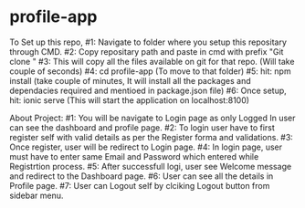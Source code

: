 # profile-app

To Set up this repo,
#1: Navigate to folder where you setup this repositary through CMD.
#2: Copy repositary path and paste in cmd with prefix "Git clone "
#3: This will copy all the files available on git for that repo. (Will take couple of seconds)
#4: cd profile-app (To move to that folder)
#5: hit: npm install (take couple of minutes, It will install all the packages and dependacies required and mentioed in package.json file)
#6: Once setup, hit: ionic serve (This will start the application on localhost:8100)

About Project:
#1: You will be navigate to Login page as only Logged In user can see the dashboard and profile page.
#2: To login user have to first register self with valid details as per the Register forma and validations.
#3: Once register, user will be redirect to Login page.
#4: In login page, user must have to enter same Email and Password which entered while Registrtion process.
#5: After successfull logi, user see Welcome message and redirect to the Dashboard page.
#6: User can see all the details in Profile page.
#7: User can Logout self by clciking Logout button from sidebar menu.
